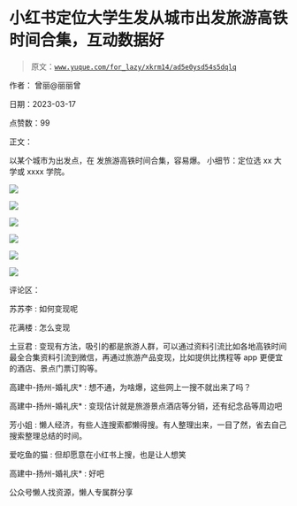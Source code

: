 # 小红书定位大学生发从城市出发旅游高铁时间合集，互动数据好

> 原文：[`www.yuque.com/for_lazy/xkrm14/ad5e0ysd54s5dqlq`](https://www.yuque.com/for_lazy/xkrm14/ad5e0ysd54s5dqlq)



作者： 曾丽@丽丽曾



日期：2023-03-17



点赞数：99



正文：



以某个城市为出发点，在 发旅游高铁时间合集，容易爆。 小细节：定位选 xx 大学或 xxxx 学院。



![](img/21e1269205d5bea093437df703238632.png)  

![](img/47221e30eaebd5825b2531b268ba4992.png)  

![](img/9eb712bafa49b5d4bb30e3acf66b38f5.png)  

![](img/d9bb071ec479b335887a10d77e9f0ec2.png)



![](img/815a613275c9926c91c0941bbbcbdadb.png)



![](img/19cabed3c9a295ccd0d72c5f5c133074.png)



评论区：



苏苏李 : 如何变现呢



花满楼 : 怎么变现



土豆君 : 变现有方法，吸引的都是旅游人群，可以通过资料引流比如各地高铁时间最全合集资料引流到微信，再通过旅游产品变现，比如提供比携程等 app 更便宜的酒店、景点门票订购等。



高建中-扬州-婚礼庆* : 想不通，为啥爆，这些网上一搜不就出来了吗？



高建中-扬州-婚礼庆* : 变现估计就是旅游景点酒店等分销，还有纪念品等周边吧



芳小姐 : 懒人经济，有些人连搜索都懒得搜。有人整理出来，一目了然，省去自己搜索整理总结的时间。



爱吃鱼的猫 : 但却愿意在小红书上搜，也是让人想笑



高建中-扬州-婚礼庆* : 好吧



公众号懒人找资源，懒人专属群分享

